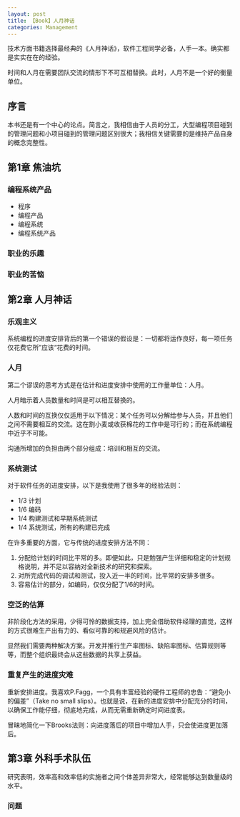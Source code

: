 ```yaml
---
layout: post
title: 【Book】人月神话
categories: Management
---
```


技术方面书籍选择最经典的《人月神话》，软件工程同学必备，人手一本。确实都是实实在在的经验。

时间和人月在需要团队交流的情形下不可互相替换。此时，人月不是一个好的衡量单位。

## 序言

本书还是有一个中心的论点。简言之，我相信由于人员的分工，大型编程项目碰到的管理问题和小项目碰到的管理问题区别很大；我相信关键需要的是维持产品自身的概念完整性。

## 第1章 焦油坑

### 编程系统产品

- 程序
- 编程产品
- 编程系统
- 编程系统产品

### 职业的乐趣

### 职业的苦恼

## 第2章 人月神话

### 乐观主义

系统编程的进度安排背后的第一个错误的假设是：一切都将运作良好，每一项任务仅花费它所”应该“花费的时间。

### 人月

第二个谬误的思考方式是在估计和进度安排中使用的工作量单位：人月。

人月暗示着人员数量和时间是可以相互替换的。

人数和时间的互换仅仅适用于以下情况：某个任务可以分解给参与人员，并且他们之间不需要相互的交流。这在割小麦或收获棉花的工作中是可行的；而在系统编程中近乎不可能。

沟通所增加的负担由两个部分组成：培训和相互的交流。

### 系统测试

对于软件任务的进度安排，以下是我使用了很多年的经验法则：

- 1/3 计划
- 1/6 编码
- 1/4 构建测试和早期系统测试
- 1/4 系统测试，所有的构建已完成
 
在许多重要的方面，它与传统的进度安排方法不同：

1. 分配给计划的时间比平常的多。即便如此，只是勉强产生详细和稳定的计划规格说明，并不足以容纳对全新技术的研究和探索。
2. 对所完成代码的调试和测试，投入近一半的时间，比平常的安排多很多。
3. 容易估计的部分，如编码，仅仅分配了1/6的时间。

### 空泛的估算

非阶段化方法的采用，少得可怜的数据支持，加上完全借助软件经理的直觉，这样的方式很难生产出有力的、看似可靠的和规避风险的估计。

显然我们需要两种解决方案。开发并推行生产率图标、缺陷率图标、估算规则等等，而整个组织最终会从这些数据的共享上获益。

### 重复产生的进度灾难

重新安排进度。我喜欢P.Fagg，一个具有丰富经验的硬件工程师的忠告：“避免小的偏差”（Take no small slips）。也就是说，在新的进度安排中分配充分的时间，以确保工作能仔细，彻底地完成，从而无需重新确定时间进度表。

冒昧地简化一下Brooks法则：向进度落后的项目中增加人手，只会使进度更加落后。

## 第3章 外科手术队伍

研究表明，效率高和效率低的实施者之间个体差异非常大，经常能够达到数量级的水平。

### 问题